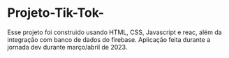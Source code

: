# Projeto-Tik-Tok-
Esse projeto foi construido usando HTML, CSS, Javascript e reac, além da integração com banco de dados do firebase.  Aplicação feita durante a jornada dev durante março/abril de 2023.
